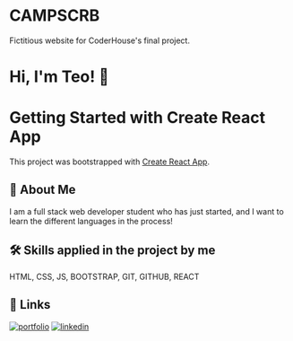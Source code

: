 # CAMPSCRB
Fictitious website for CoderHouse's final project. 

# Hi, I'm Teo! 👋

# Getting Started with Create React App
This project was bootstrapped with [Create React App](https://github.com/facebook/create-react-app).

## 🚀 About Me
I am a full stack web developer student who has just started, and I want to learn the different languages ​​in the process!


## 🛠 Skills applied in the project by me
HTML, CSS, JS, BOOTSTRAP, GIT, GITHUB, REACT

## 🔗 Links
[![portfolio](https://img.shields.io/badge/my_portfolio-000?style=for-the-badge&logo=ko-fi&logoColor=white)](https://github.com/teosayegh?tab=repositories)
[![linkedin](https://img.shields.io/badge/linkedin-0A66C2?style=for-the-badge&logo=linkedin&logoColor=white)](https://www.linkedin.com/in/teo-sayegh/)





